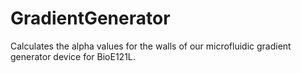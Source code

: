 # GradientGenerator
Calculates the alpha values for the walls of our microfluidic gradient generator device for BioE121L.
